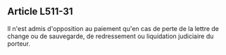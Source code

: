 Article L511-31
----
Il n'est admis d'opposition au paiement qu'en cas de perte de la lettre de
change ou de sauvegarde, de redressement ou liquidation judiciaire du porteur.
